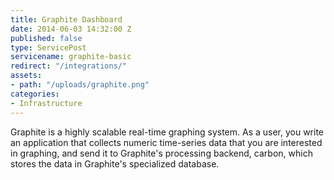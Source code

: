 ```yaml
---
title: Graphite Dashboard
date: 2014-06-03 14:32:00 Z
published: false
type: ServicePost
servicename: graphite-basic
redirect: "/integrations/"
assets:
- path: "/uploads/graphite.png"
categories:
- Infrastructure
---
```


Graphite is a highly scalable real-time graphing system. As a user, you write an application that collects numeric time-series data that you are interested in graphing, and send it to Graphite's processing backend, carbon, which stores the data in Graphite's specialized database.
